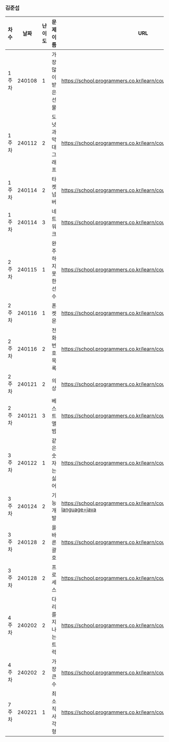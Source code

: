 
### 김준섭
|차수|날짜|난이도|문제 이름|URL|비고|
|----|----|----|----|----|----|
|1주차|240108|1|가장 많이 받은 선물|https://school.programmers.co.kr/learn/courses/30/lessons/258712|2024 KAKAO WINTER INTERNSHIP|
|1주차|240112|2|도넛과 막대 그래프|https://school.programmers.co.kr/learn/courses/30/lessons/258711|2024 KAKAO WINTER INTERNSHIP|
|1주차|240114|2|타켓 넘버|https://school.programmers.co.kr/learn/courses/30/lessons/43165|깊이/너비 우선 탐색 (DFS/BFS)|
|1주차|240114|3|네트워크|https://school.programmers.co.kr/learn/courses/30/lessons/43162|깊이/너비 우선 탐색 (DFS/BFS)|
|2주차|240115|1|완주하지 못한 선수|https://school.programmers.co.kr/learn/courses/30/lessons/42576|해시|
|2주차|240116|1|폰켓몬|https://school.programmers.co.kr/learn/courses/30/lessons/1845|해시|
|2주차|240116|2|전화번호 목록|https://school.programmers.co.kr/learn/courses/30/lessons/42577|해시|
|2주차|240121|2|의상|https://school.programmers.co.kr/learn/courses/30/lessons/42578|해시|
|2주차|240121|3|베스트 앨범|https://school.programmers.co.kr/learn/courses/30/lessons/42579|해시|
|3주차|240122|1|같은 숫자는 싫어|https://school.programmers.co.kr/learn/courses/30/lessons/12906|스택/큐|
|3주차|240124|2|기능개발|https://school.programmers.co.kr/learn/courses/30/lessons/42586?language=java|스택/큐|
|3주차|240128|2|올바른 괄호|https://school.programmers.co.kr/learn/courses/30/lessons/12909|스택/큐|
|3주차|240128|2|프로세스|https://school.programmers.co.kr/learn/courses/30/lessons/42587|스택/큐|
|4주차|240202|2|다리를 지나는 트럭|https://school.programmers.co.kr/learn/courses/30/lessons/42583|스택/큐|
|4주차|240202|2|가장 큰 수|https://school.programmers.co.kr/learn/courses/30/lessons/42746|정렬|
|7주차|240221|1|최소직사각형|https://school.programmers.co.kr/learn/courses/30/lessons/86491|완전탐색|
